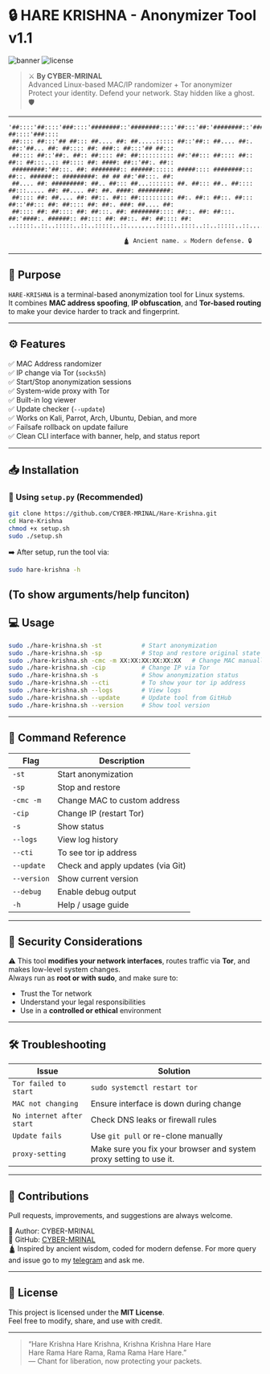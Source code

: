 # 🔒 HARE KRISHNA - Anonymizer Tool v1.1

![banner](https://img.shields.io/badge/Bash-Anonymizer-blue.svg) ![license](https://img.shields.io/badge/License-MIT-green.svg)

> ⚔️ **By CYBER-MRINAL**  
> Advanced Linux-based MAC/IP randomizer + Tor anonymizer  
> Protect your identity. Defend your network. Stay hidden like a ghost. 🛡️

---

```
'##::::'##::::'###::::'########::'########::::'##:::'##:'########::'####::'######::'##::::'##:'##::: ##::::'###::::
 ##:::: ##:::'## ##::: ##.... ##: ##.....::::: ##::'##:: ##.... ##:. ##::'##... ##: ##:::: ##: ###:: ##:::'## ##:::
 ##:::: ##::'##:. ##:: ##:::: ##: ##:::::::::: ##:'##::: ##:::: ##:: ##:: ##:::..:: ##:::: ##: ####: ##::'##:. ##::
 #########:'##:::. ##: ########:: ######:::::: #####:::: ########::: ##::. ######:: #########: ## ## ##:'##:::. ##:
 ##.... ##: #########: ##.. ##::: ##...::::::: ##. ##::: ##.. ##:::: ##:::..... ##: ##.... ##: ##. ####: #########:
 ##:::: ##: ##.... ##: ##::. ##:: ##:::::::::: ##:. ##:: ##::. ##::: ##::'##::: ##: ##:::: ##: ##:. ###: ##.... ##:
 ##:::: ##: ##:::: ##: ##:::. ##: ########:::: ##::. ##: ##:::. ##:'####:. ######:: ##:::: ##: ##::. ##: ##:::: ##:
..:::::..::..:::::..::..:::::..::........:::::..::::..::..:::::..::....:::......:::..:::::..::..::::..::..:::::..::

                                🛕 Ancient name. ⚔️ Modern defense. 🔒
```

---

## 🎯 Purpose

`HARE-KRISHNA` is a terminal-based anonymization tool for Linux systems.  
It combines **MAC address spoofing**, **IP obfuscation**, and **Tor-based routing** to make your device harder to track and fingerprint.

---

## ⚙️ Features

✅ MAC Address randomizer  
✅ IP change via Tor (`socks5h`)  
✅ Start/Stop anonymization sessions  
✅ System-wide proxy with Tor  
✅ Built-in log viewer  
✅ Update checker (`--update`)  
✅ Works on Kali, Parrot, Arch, Ubuntu, Debian, and more  
✅ Failsafe rollback on update failure  
✅ Clean CLI interface with banner, help, and status report

---

## 📥 Installation

### 🔧 Using `setup.py` (Recommended)

```bash
git clone https://github.com/CYBER-MRINAL/Hare-Krishna.git
cd Hare-Krishna
chmod +x setup.sh
sudo ./setup.sh
```

➡️ After setup, run the tool via:

```bash
sudo hare-krishna -h 
```
(To show arguments/help funciton)
---

## 💻 Usage

```bash
sudo ./hare-krishna.sh -st           # Start anonymization
sudo ./hare-krishna.sh -sp           # Stop and restore original state
sudo ./hare-krishna.sh -cmc -m XX:XX:XX:XX:XX:XX   # Change MAC manually
sudo ./hare-krishna.sh -cip          # Change IP via Tor
sudo ./hare-krishna.sh -s            # Show anonymization status
sudo ./hare-krishna.sh --cti         # To show your tor ip address 
sudo ./hare-krishna.sh --logs        # View logs
sudo ./hare-krishna.sh --update      # Update tool from GitHub
sudo ./hare-krishna.sh --version     # Show tool version
```

---

## 🧩 Command Reference

| Flag       | Description                             |
|------------|-----------------------------------------|
| `-st`      | Start anonymization                     |
| `-sp`      | Stop and restore                        |
| `-cmc -m`  | Change MAC to custom address            |
| `-cip`     | Change IP (restart Tor)                 |
| `-s`       | Show status                             |
| `--logs`   | View log history                        |
| `--cti`    | To see tor ip address                   |
| `--update` | Check and apply updates (via Git)       |
| `--version`| Show current version                    |
| `--debug`  | Enable debug output                     |
| `-h`       | Help / usage guide                      |

---

## 🔐 Security Considerations

⚠️ This tool **modifies your network interfaces**, routes traffic via **Tor**, and makes low-level system changes.  
Always run as **root or with sudo**, and make sure to:

- Trust the Tor network  
- Understand your legal responsibilities  
- Use in a **controlled or ethical** environment

---

## 🛠️ Troubleshooting

| Issue                        | Solution |
|-----------------------------|----------|
| `Tor failed to start`       | `sudo systemctl restart tor` |
| `MAC not changing`          | Ensure interface is down during change |
| `No internet after start`   | Check DNS leaks or firewall rules |
| `Update fails`              | Use `git pull` or re-clone manually |
| `proxy-setting`             | Make sure you fix your browser and system proxy setting to use it. |

---

## 🧠 Contributions

Pull requests, improvements, and suggestions are always welcome.

📧 Author: CYBER-MRINAL  
🔗 GitHub: [CYBER-MRINAL](https://github.com/CYBER-MRINAL)  
🛕 Inspired by ancient wisdom, coded for modern defense.
For more query and issue go to my [telegram](https://t.me/cybermrinalgroup/3) and ask me.

---

## 📜 License

This project is licensed under the **MIT License**.  
Feel free to modify, share, and use with credit.

---

> “Hare Krishna Hare Krishna, Krishna Krishna Hare Hare  
>  Hare Rama Hare Rama, Rama Rama Hare Hare.”  
>  — Chant for liberation, now protecting your packets.